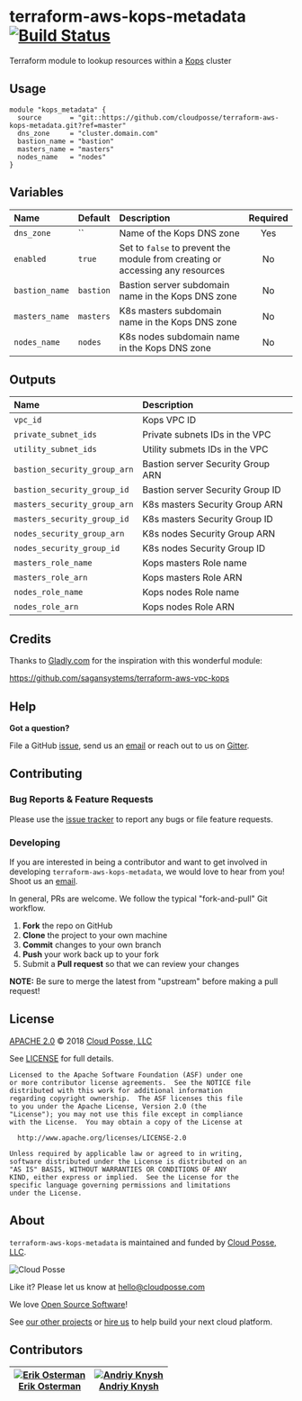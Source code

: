 # terraform-aws-kops-metadata [![Build Status](https://travis-ci.org/cloudposse/terraform-aws-kops-metadata.svg?branch=master)](https://travis-ci.org/cloudposse/terraform-aws-kops-metadata)

Terraform module to lookup resources within a [Kops](https://github.com/kubernetes/kops) cluster


## Usage

```hcl
module "kops_metadata" {
  source       = "git::https://github.com/cloudposse/terraform-aws-kops-metadata.git?ref=master"
  dns_zone     = "cluster.domain.com"
  bastion_name = "bastion"
  masters_name = "masters"
  nodes_name   = "nodes"
}
```


## Variables

|  Name            |  Default             |  Description                                                                     | Required |
|:-----------------|:---------------------|:---------------------------------------------------------------------------------|:--------:|
| `dns_zone`       | ``                   | Name of the Kops DNS zone                                                        | Yes      |
| `enabled`        | `true`               | Set to `false` to prevent the module from creating or accessing any resources    | No       |
| `bastion_name`   | `bastion`            | Bastion server subdomain name in the Kops DNS zone                               | No       |
| `masters_name`   | `masters`            | K8s masters subdomain name in the Kops DNS zone                                  | No       |
| `nodes_name`     | `nodes`              | K8s nodes subdomain name in the Kops DNS zone                                    | No       |


## Outputs

| Name                            | Description                            |
|:--------------------------------|:---------------------------------------|
| `vpc_id`                        | Kops VPC ID                            |
| `private_subnet_ids`            | Private subnets IDs in the VPC         |
| `utility_subnet_ids`            | Utility submets IDs in the VPC         |
| `bastion_security_group_arn`    | Bastion server Security Group ARN      |
| `bastion_security_group_id`     | Bastion server Security Group ID       |
| `masters_security_group_arn`    | K8s masters Security Group ARN         |
| `masters_security_group_id`     | K8s masters Security Group ID          |
| `nodes_security_group_arn`      | K8s nodes Security Group ARN           |
| `nodes_security_group_id`       | K8s nodes Security Group ID            |
| `masters_role_name`             | Kops masters Role name                 |
| `masters_role_arn`              | Kops masters Role ARN                  |
| `nodes_role_name`               | Kops nodes Role name                   |
| `nodes_role_arn`                | Kops nodes Role ARN                    |


## Credits

Thanks to [Gladly.com](https://www.gladly.com/) for the inspiration with this wonderful module:

https://github.com/sagansystems/terraform-aws-vpc-kops


## Help

**Got a question?**

File a GitHub [issue](https://github.com/cloudposse/terraform-aws-kops-metadata/issues), send us an [email](mailto:hello@cloudposse.com) or reach out to us on [Gitter](https://gitter.im/cloudposse/).


## Contributing

### Bug Reports & Feature Requests

Please use the [issue tracker](https://github.com/cloudposse/terraform-aws-kops-metadata/issues) to report any bugs or file feature requests.

### Developing

If you are interested in being a contributor and want to get involved in developing `terraform-aws-kops-metadata`, we would love to hear from you! Shoot us an [email](mailto:hello@cloudposse.com).

In general, PRs are welcome. We follow the typical "fork-and-pull" Git workflow.

 1. **Fork** the repo on GitHub
 2. **Clone** the project to your own machine
 3. **Commit** changes to your own branch
 4. **Push** your work back up to your fork
 5. Submit a **Pull request** so that we can review your changes

**NOTE:** Be sure to merge the latest from "upstream" before making a pull request!


## License

[APACHE 2.0](LICENSE) © 2018 [Cloud Posse, LLC](https://cloudposse.com)

See [LICENSE](LICENSE) for full details.

    Licensed to the Apache Software Foundation (ASF) under one
    or more contributor license agreements.  See the NOTICE file
    distributed with this work for additional information
    regarding copyright ownership.  The ASF licenses this file
    to you under the Apache License, Version 2.0 (the
    "License"); you may not use this file except in compliance
    with the License.  You may obtain a copy of the License at

      http://www.apache.org/licenses/LICENSE-2.0

    Unless required by applicable law or agreed to in writing,
    software distributed under the License is distributed on an
    "AS IS" BASIS, WITHOUT WARRANTIES OR CONDITIONS OF ANY
    KIND, either express or implied.  See the License for the
    specific language governing permissions and limitations
    under the License.


## About

`terraform-aws-kops-metadata` is maintained and funded by [Cloud Posse, LLC][website].

![Cloud Posse](https://cloudposse.com/logo-300x69.png)


Like it? Please let us know at <hello@cloudposse.com>

We love [Open Source Software](https://github.com/cloudposse/)!

See [our other projects][community]
or [hire us][hire] to help build your next cloud platform.

  [website]: https://cloudposse.com/
  [community]: https://github.com/cloudposse/
  [hire]: https://cloudposse.com/contact/


## Contributors

| [![Erik Osterman][erik_img]][erik_web]<br/>[Erik Osterman][erik_web] | [![Andriy Knysh][andriy_img]][andriy_web]<br/>[Andriy Knysh][andriy_web] |
|-------------------------------------------------------|------------------------------------------------------------------|

  [erik_img]: http://s.gravatar.com/avatar/88c480d4f73b813904e00a5695a454cb?s=144
  [erik_web]: https://github.com/osterman/
  [andriy_img]: https://avatars0.githubusercontent.com/u/7356997?v=4&u=ed9ce1c9151d552d985bdf5546772e14ef7ab617&s=144
  [andriy_web]: https://github.com/aknysh/
